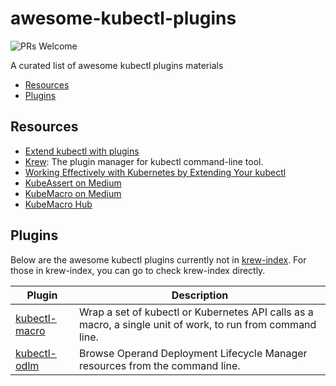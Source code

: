 # awesome-kubectl-plugins 

![PRs Welcome](https://img.shields.io/badge/PRs-welcome-brightgreen.svg)

A curated list of awesome kubectl plugins materials

* [Resources](#resources)
* [Plugins](#plugins)

## Resources

* [Extend kubectl with plugins](https://kubernetes.io/docs/tasks/extend-kubectl/kubectl-plugins/)
* [Krew](https://krew.sigs.k8s.io/): The plugin manager for kubectl command-line tool.
* [Working Effectively with Kubernetes by Extending Your kubectl](https://morningspace.github.io/kubectl-plugins/slides/extend-kubectl.html)
* [KubeAssert on Medium](https://medium.com/tag/kubeassert)
* [KubeMacro on Medium](https://medium.com/tag/kubemacro)
* [KubeMacro Hub](https://github.com/morningspace/kubemacro)

## Plugins


Below are the awesome kubectl plugins currently not in [krew-index](https://krew.sigs.k8s.io/plugins/). For those in krew-index, you can go to check krew-index directly.

| Plugin | Description
|----    |----
| [kubectl-macro](https://github.com/morningspace/kubemacro) | Wrap a set of kubectl or Kubernetes API calls as a macro, a single unit of work, to run from command line.
| [kubectl-odlm](https://github.com/IBM/kubectl-odlm) | Browse Operand Deployment Lifecycle Manager resources from the command line.
